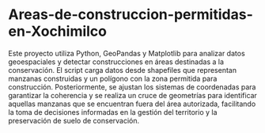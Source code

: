 # Areas-de-construccion-permitidas-en-Xochimilco
Este proyecto utiliza Python, GeoPandas y Matplotlib para analizar datos geoespaciales y detectar construcciones en áreas destinadas a la conservación. El script carga datos desde shapefiles que representan manzanas construidas y un polígono con la zona permitida para construcción. Posteriormente, se ajustan los sistemas de coordenadas para garantizar la coherencia y se realiza un cruce de geometrías para identificar aquellas manzanas que se encuentran fuera del área autorizada, facilitando la toma de decisiones informadas en la gestión del territorio y la preservación de suelo de conservación.


